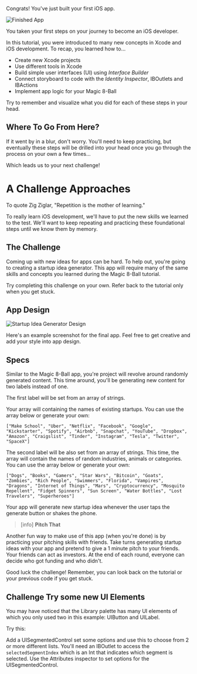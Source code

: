 Congrats! You've just built your first iOS app.

![Finished App](assets/finished_app_flow.png)

You taken your first steps on your journey to become an iOS developer.

In this tutorial, you were introduced to many new concepts in Xcode and iOS development. To recap, you learned how to...

- Create new Xcode projects
- Use different tools in Xcode
- Build simple user interfaces (UI) using _Interface Builder_
- Connect storyboard to code with the _Identity Inspector_, IBOutlets and IBActions
- Implement app logic for your Magic 8-Ball

Try to remember and visualize what you did for each of these steps in your head.

## Where To Go From Here?

If it went by in a blur, don't worry. You'll need to keep practicing, but eventually these steps will be drilled into your head once you go through the process on your own a few times...

Which leads us to your next challenge!

# A Challenge Approaches

To quote Zig Ziglar, "Repetition is the mother of learning."

To really learn iOS development, we'll have to put the new skills we learned to the test. We'll want to keep repeating and practicing these foundational steps until we know them by memory.

## The Challenge

Coming up with new ideas for apps can be hard. To help out, you're going to creating a startup idea generator. This app will require many of the same skills and concepts you learned during the Magic 8-Ball tutorial.

Try completing this challenge on your own. Refer back to the tutorial only when you get stuck.

## App Design

![Startup Idea Generator Design](assets/startup_generator_design.png)

Here's an example screenshot for the final app. Feel free to get creative and add your style into app design.

## Specs

Similar to the Magic 8-Ball app, you're project will revolve around randomly generated content. This time around, you'll be generating new content for two labels instead of one.

The first label will be set from an array of strings.

Your array will containing the names of existing startups. You can use the array below or generate your own:

```
["Make School", "Uber", "Netflix", "Facebook", "Google", "Kickstarter", "Spotify", "Airbnb", "Snapchat", "YouTube", "Dropbox", "Amazon", "Craigslist", "Tinder", "Instagram", "Tesla", "Twitter", "SpaceX"]
```

The second label will be also set from an array of strings. This time, the array will contain the names of random industries, animals or categories. You can use the array below or generate your own:

```
["Dogs", "Books", "Gamers", "Star Wars", "Bitcoin", "Goats", "Zombies", "Rich People", "Swimmers", "Florida", "Vampires", "Dragons", "Internet of Things", "Mars", "Cryptocurrency", "Mosquito Repellent", "Fidget Spinners", "Sun Screen", "Water Bottles", "Lost Travelers", "Superheroes"]
```

Your app will generate new startup idea whenever the user taps the generate button or shakes the phone.

> [info]
**Pitch That**
>
Another fun way to make use of this app (when you're done) is by practicing your pitching skills with friends. Take turns generating startup ideas with your app and pretend to give a 1 minute pitch to your friends. Your friends can act as investors. At the end of each round, everyone can decide who got funding and who didn't.

Good luck the challenge! Remember, you can look back on the tutorial or your previous code if you get stuck.

## Challenge Try some new UI Elements 

You may have noticed that the Library palette has many UI elements of which you only used two in this example: UIButton and UILabel. 

Try this: 

Add a UISegmentedControl set some options and use this to choose from 2 or more different lists. You'll need an IBOutlet to access the `selectedSegmentIndex` which is an Int that indicates which segment is selected. Use the Attributes inspector to set options for the UISegmentedControl. 